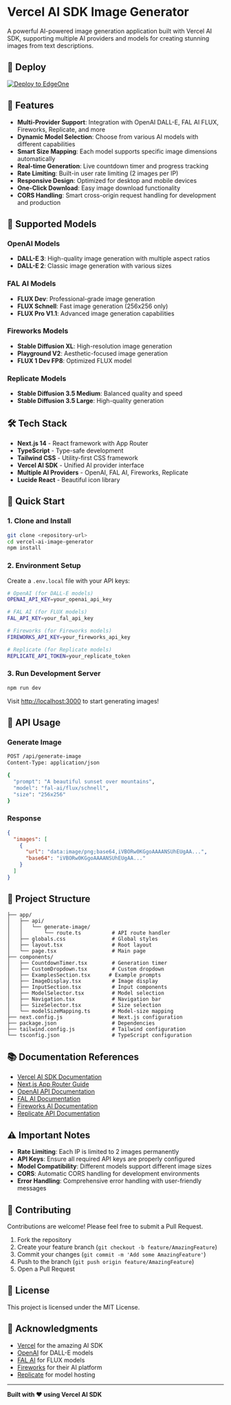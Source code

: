 # Vercel AI SDK Image Generator

A powerful AI-powered image generation application built with Vercel AI SDK, supporting multiple AI providers and models for creating stunning images from text descriptions.

## 🚀 Deploy

[![Deploy to EdgeOne](https://cdnstatic.tencentcs.com/edgeone/pages/deploy.svg)](https://edgeone.ai/pages/new?template=https%3A%2F%2Fgithub.com%2Ftomcomtang%2Fvercel-ai-image-generator&output-directory=.next&build-command=npm+run+build&install-command=npm+install)

## 🎨 Features

- **Multi-Provider Support**: Integration with OpenAI DALL-E, FAL AI FLUX, Fireworks, Replicate, and more
- **Dynamic Model Selection**: Choose from various AI models with different capabilities
- **Smart Size Mapping**: Each model supports specific image dimensions automatically
- **Real-time Generation**: Live countdown timer and progress tracking
- **Rate Limiting**: Built-in user rate limiting (2 images per IP)
- **Responsive Design**: Optimized for desktop and mobile devices
- **One-Click Download**: Easy image download functionality
- **CORS Handling**: Smart cross-origin request handling for development and production

## 🚀 Supported Models

### OpenAI Models

- **DALL-E 3**: High-quality image generation with multiple aspect ratios
- **DALL-E 2**: Classic image generation with various sizes

### FAL AI Models

- **FLUX Dev**: Professional-grade image generation
- **FLUX Schnell**: Fast image generation (256x256 only)
- **FLUX Pro V1.1**: Advanced image generation capabilities

### Fireworks Models

- **Stable Diffusion XL**: High-resolution image generation
- **Playground V2**: Aesthetic-focused image generation
- **FLUX 1 Dev FP8**: Optimized FLUX model

### Replicate Models

- **Stable Diffusion 3.5 Medium**: Balanced quality and speed
- **Stable Diffusion 3.5 Large**: High-quality generation

## 🛠️ Tech Stack

- **Next.js 14** - React framework with App Router
- **TypeScript** - Type-safe development
- **Tailwind CSS** - Utility-first CSS framework
- **Vercel AI SDK** - Unified AI provider interface
- **Multiple AI Providers** - OpenAI, FAL AI, Fireworks, Replicate
- **Lucide React** - Beautiful icon library

## 🚀 Quick Start

### 1. Clone and Install

```bash
git clone <repository-url>
cd vercel-ai-image-generator
npm install
```

### 2. Environment Setup

Create a `.env.local` file with your API keys:

```bash
# OpenAI (for DALL-E models)
OPENAI_API_KEY=your_openai_api_key

# FAL AI (for FLUX models)
FAL_API_KEY=your_fal_api_key

# Fireworks (for Fireworks models)
FIREWORKS_API_KEY=your_fireworks_api_key

# Replicate (for Replicate models)
REPLICATE_API_TOKEN=your_replicate_token
```

### 3. Run Development Server

```bash
npm run dev
```

Visit [http://localhost:3000](http://localhost:3000) to start generating images!

## 📡 API Usage

### Generate Image

```bash
POST /api/generate-image
Content-Type: application/json

{
  "prompt": "A beautiful sunset over mountains",
  "model": "fal-ai/flux/schnell",
  "size": "256x256"
}
```

### Response

```json
{
  "images": [
    {
      "url": "data:image/png;base64,iVBORw0KGgoAAAANSUhEUgAA...",
      "base64": "iVBORw0KGgoAAAANSUhEUgAA..."
    }
  ]
}
```

## 📁 Project Structure

```
├── app/
│   ├── api/
│   │   └── generate-image/
│   │       └── route.ts          # API route handler
│   ├── globals.css               # Global styles
│   ├── layout.tsx                # Root layout
│   └── page.tsx                  # Main page
├── components/
│   ├── CountdownTimer.tsx        # Generation timer
│   ├── CustomDropdown.tsx        # Custom dropdown
│   ├── ExamplesSection.tsx      # Example prompts
│   ├── ImageDisplay.tsx          # Image display
│   ├── InputSection.tsx          # Input components
│   ├── ModelSelector.tsx         # Model selection
│   ├── Navigation.tsx            # Navigation bar
│   ├── SizeSelector.tsx          # Size selection
│   └── modelSizeMapping.ts       # Model-size mapping
├── next.config.js                # Next.js configuration
├── package.json                  # Dependencies
├── tailwind.config.js            # Tailwind configuration
└── tsconfig.json                 # TypeScript configuration
```

## 📚 Documentation References

- [Vercel AI SDK Documentation](https://sdk.vercel.ai/)
- [Next.js App Router Guide](https://nextjs.org/docs/app)
- [OpenAI API Documentation](https://platform.openai.com/docs)
- [FAL AI Documentation](https://fal.ai/docs)
- [Fireworks AI Documentation](https://fireworks.ai/docs)
- [Replicate API Documentation](https://replicate.com/docs)

## ⚠️ Important Notes

- **Rate Limiting**: Each IP is limited to 2 images permanently
- **API Keys**: Ensure all required API keys are properly configured
- **Model Compatibility**: Different models support different image sizes
- **CORS**: Automatic CORS handling for development environments
- **Error Handling**: Comprehensive error handling with user-friendly messages

## 🤝 Contributing

Contributions are welcome! Please feel free to submit a Pull Request.

1. Fork the repository
2. Create your feature branch (`git checkout -b feature/AmazingFeature`)
3. Commit your changes (`git commit -m 'Add some AmazingFeature'`)
4. Push to the branch (`git push origin feature/AmazingFeature`)
5. Open a Pull Request

## 📄 License

This project is licensed under the MIT License.

## 🙏 Acknowledgments

- [Vercel](https://vercel.com) for the amazing AI SDK
- [OpenAI](https://openai.com) for DALL-E models
- [FAL AI](https://fal.ai) for FLUX models
- [Fireworks](https://fireworks.ai) for their AI platform
- [Replicate](https://replicate.com) for model hosting

---

**Built with ❤️ using Vercel AI SDK**
